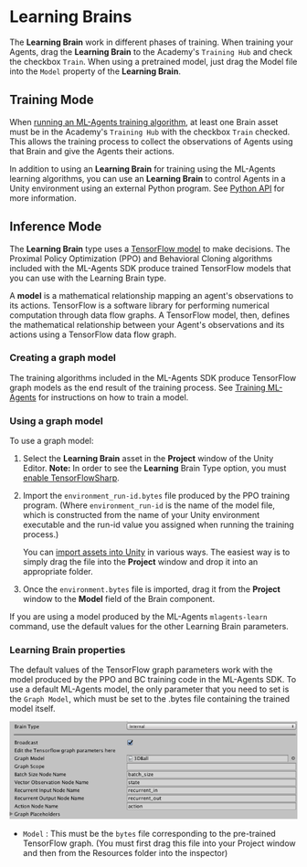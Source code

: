 # Learning Brains

The **Learning Brain** work in different phases of
training. When training your Agents, drag the **Learning Brain** to the
Academy's `Training Hub` and check the checkbox `Train`. When using a pretrained 
model, just drag the Model file into the `Model` property of the **Learning Brain**.

## Training Mode

When [running an ML-Agents training algorithm](Training-ML-Agents.md), at least
one Brain asset must be in the Academy's `Training Hub` with the checkbox `Train`
checked. This allows the training process to collect the observations of Agents 
using that Brain and give the Agents their actions.

In addition to using an **Learning Brain** for training using the ML-Agents learning
algorithms, you can use an **Learning Brain** to control Agents in a Unity
environment using an external Python program. See [Python API](Python-API.md)
for more information.

## Inference Mode

The **Learning Brain** type uses a
[TensorFlow model](https://www.tensorflow.org/get_started/get_started_for_beginners#models_and_training)
to make decisions. The Proximal Policy Optimization (PPO) and Behavioral Cloning
algorithms included with the ML-Agents SDK produce trained TensorFlow models
that you can use with the Learning Brain type.

A __model__ is a mathematical relationship mapping an agent's observations to
its actions. TensorFlow is a software library for performing numerical
computation through data flow graphs. A TensorFlow model, then, defines the
mathematical relationship between your Agent's observations and its actions
using a TensorFlow data flow graph.

### Creating a graph model

The training algorithms included in the ML-Agents SDK produce TensorFlow graph
models as the end result of the training process. See
[Training ML-Agents](Training-ML-Agents.md) for instructions on how to train a
model.

### Using a graph model

To use a graph model:

1. Select the **Learning Brain** asset in the **Project** window of the Unity Editor.
 **Note:** In order to see the **Learning** Brain Type option, you must
    [enable TensorFlowSharp](Using-TensorFlow-Sharp-in-Unity.md).
3. Import the `environment_run-id.bytes` file produced by the PPO training
   program. (Where `environment_run-id` is the name of the model file, which is
   constructed from the name of your Unity environment executable and the run-id
   value you assigned when running the training process.)

   You can
   [import assets into Unity](https://docs.unity3d.com/Manual/ImportingAssets.html)
   in various ways. The easiest way is to simply drag the file into the
   **Project** window and drop it into an appropriate folder.
4. Once the `environment.bytes` file is imported, drag it from the **Project**
   window to the **Model** field of the Brain component.

If you are using a model produced by the ML-Agents `mlagents-learn` command, use
the default values for the other Learning Brain parameters.

### Learning Brain properties

The default values of the TensorFlow graph parameters work with the model
produced by the PPO and BC training code in the ML-Agents SDK. To use a default
ML-Agents model, the only parameter that you need to set is the `Graph Model`,
which must be set to the .bytes file containing the trained model itself.

![Learning Brain Inspector](images/learning_brain.png)

* `Model` : This must be the `bytes` file corresponding to the pre-trained
   TensorFlow graph. (You must first drag this file into your Project window 
   and then from the Resources folder into the inspector)

